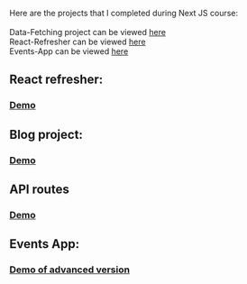 Here are the projects that I completed during Next JS course: <br>
<br>
Data-Fetching project can be viewed [here](https://github.com/sonia-ko/next-js/tree/main/events-app) <br>
React-Refresher can be viewed [here](https://github.com/sonia-ko/next-js/tree/main/react-refresher) <br>
Events-App can be viewed [here](https://github.com/sonia-ko/next-js/tree/main/events-app)

## React refresher:

### [Demo](https://react-meetups-demo.netlify.app/)

## Blog project:

### [Demo](https://next-js-ecru-three.vercel.app/)

## API routes

### [Demo](https://events-project-eight.vercel.app/)

## Events App:

### [Demo of advanced version](https://events-project-eight.vercel.app/)
